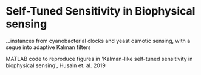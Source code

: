 # Self-Tuned Sensitivity in Biophysical sensing

...instances from cyanobacterial clocks and yeast osmotic sensing, with a segue into adaptive Kalman filters

MATLAB code to reproduce figures in 'Kalman-like self-tuned sensitivity in biophysical sensing', Husain et. al. 2019
